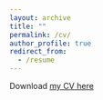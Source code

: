 ```yaml
---
layout: archive
title: ""
permalink: /cv/
author_profile: true
redirect_from:
  - /resume
---
```


Download [my CV here](https://cgguijarro.github.io/files/CV_CGG.pdf)
